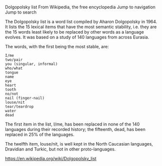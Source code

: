 Dolgopolsky list
From Wikipedia, the free encyclopedia
Jump to navigation
Jump to search

The Dolgopolsky list is a word list compiled by Aharon Dolgopolsky in 1964. It lists the 15 lexical items that have the most semantic stability, i.e. they are the 15 words least likely to be replaced by other words as a language evolves. It was based on a study of 140 languages from across Eurasia.

The words, with the first being the most stable, are:

    I/me
    two/pair
    you (singular, informal)
    who/what
    tongue
    name
    eye
    heart
    tooth
    no/not
    nail (finger-nail)
    louse/nit
    tear/teardrop
    water
    dead

The first item in the list, I/me, has been replaced in none of the 140 languages during their recorded history; the fifteenth, dead, has been replaced in 25% of the languages.

The twelfth item, louse/nit, is well kept in the North Caucasian languages, Dravidian and Turkic, but not in other proto-languages. 

https://en.wikipedia.org/wiki/Dolgopolsky_list